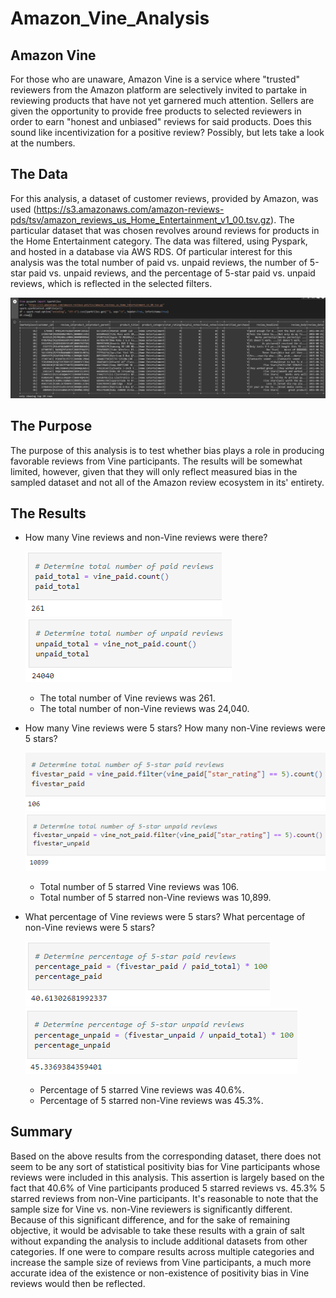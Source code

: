 # Amazon_Vine_Analysis

## Amazon Vine
For those who are unaware, Amazon Vine is a service where "trusted" reviewers from the Amazon platform are selectively invited to partake in reviewing products that have not yet garnered much attention. Sellers are given the opportunity to provide free products to selected reviewers in order to earn "honest and unbiased" reviews for said products. Does this sound like incentivization for a positive review? Possibly, but lets take a look at the numbers.

## The Data
For this analysis, a dataset of customer reviews, provided by Amazon, was used (https://s3.amazonaws.com/amazon-reviews-pds/tsv/amazon_reviews_us_Home_Entertainment_v1_00.tsv.gz). The particular dataset that was chosen revolves around reviews for products in the Home Entertainment category. The data was filtered, using Pyspark, and hosted in a database via AWS RDS. Of particular interest for this analysis was the total number of paid vs. unpaid reviews, the number of 5-star paid vs. unpaid reviews, and the percentage of 5-star paid vs. unpaid reviews, which is reflected in the selected filters.

![image](https://github.com/msaunders0/Amazon_Vine_Analysis/blob/main/Resources/dataset.png)

## The Purpose
The purpose of this analysis is to test whether bias plays a role in producing favorable reviews from Vine participants. The results will be somewhat limited, however, given that they will only reflect measured bias in the sampled dataset and not all of the Amazon review ecosystem in its' entirety.

## The Results

<ul>
  <li> How many Vine reviews and non-Vine reviews were there?</li>

![image](https://github.com/msaunders0/Amazon_Vine_Analysis/blob/main/Resources/total_paid.png)<br>
![image](https://github.com/msaunders0/Amazon_Vine_Analysis/blob/main/Resources/total_unpaid.png)
  
<ul>
    <li> The total number of Vine reviews was 261.</li>
    <li> The total number of non-Vine reviews was 24,040.</li>
   </ul>
</ul>
<ul>  
  <li> How many Vine reviews were 5 stars? How many non-Vine reviews were 5 stars?</li>
 
![image](https://github.com/msaunders0/Amazon_Vine_Analysis/blob/main/Resources/fivestar_paid.png)<br>
![image](https://github.com/msaunders0/Amazon_Vine_Analysis/blob/main/Resources/fivestar_unpaid.png)

<ul>
    <li> Total number of 5 starred Vine reviews was 106.</li>
    <li> Total number of 5 starred non-Vine reviews was 10,899. </li>
  </ul>
</ul>
<ul>
  <li> What percentage of Vine reviews were 5 stars? What percentage of non-Vine reviews were 5 stars?</li>
  
![image](https://github.com/msaunders0/Amazon_Vine_Analysis/blob/main/Resources/percentage_paid.png)<br>
![image](https://github.com/msaunders0/Amazon_Vine_Analysis/blob/main/Resources/percentage_unpaid.png)
  
  <ul>
    <li> Percentage of 5 starred Vine reviews was 40.6%.</li>
    <li> Percentage of 5 starred non-Vine reviews was 45.3%.</li>
  </ul>
</ul>
  
## Summary
Based on the above results from the corresponding dataset, there does not seem to be any sort of statistical positivity bias for Vine participants whose reviews were included in this analysis. This assertion is largely based on the fact that 40.6% of Vine participants produced 5 starred reviews vs. 45.3% 5 starred reviews from non-Vine participants. It's reasonable to note that the sample size for Vine vs. non-Vine reviewers is significantly different. Because of this significant difference, and for the sake of remaining objective, it would be advisable to take these results with a grain of salt without expanding the analysis to include additional datasets from other categories. If one were to compare results across multiple categories and increase the sample size of reviews from Vine participants, a much more accurate idea of the existence or non-existence of positivity bias in Vine reviews would then be reflected.
